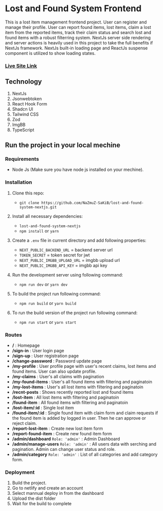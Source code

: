 # Lost and Found System Frontend

This is a lost item management frontend project. User can register and manage their profile. User can report found items, lost items, claim a lost item from the reported items, track their claim status and search lost and found items with a robust filterring system. NextJs server side rendering and server actions is heavily used in this project to take the full benefits if NextJs framework. NextJs built-in loading page and ReactJs suspense component is utilized to show loading states.

### [Live Site Link](https://lost-and-found-system-nextjs.vercel.app)

## Technology

1.  NextJs
2.  Jsonwebtoken
3.  React Hook Form
4.  Shadcn UI
5.  Tailwind CSS
6.  Zod
7.  ImgBB
8.  TypeScript

## Run the project in your local mechine

### Requirements

- Node Js (Make sure you have node js installed on your mechine).

### Installation

1. Clone this repo:
   - `git clone https://github.com/NaZmuZ-SaKiB/lost-and-found-system-nextjs.git`
2. Install all necessary dependencies:
   - `lost-and-found-system-nextjs`
   - `npm install` or `yarn`
3. Create a `.env` file in current directory and add following properties:

   - `NEXT_PUBLIC_BACKEND_URL` = backend server url
   - `TOKEN_SECRET` = token secret for jwt
   - `NEXT_PUBLIC_IMGBB_UPLOAD_URL` = imgbb upload url
   - `NEXT_PUBLIC_IMGBB_API_KEY` = imgbb api key

4. Run the development server using following command:
   - `npm run dev` or `yarn dev`
5. To build the project run following command:
   - `npm run build` or `yarn build`
6. To run the build version of the project run following command:

   - `npm run start` or `yarn start`

### Routes

- **/** : Homepage
- **/sign-in** : User login page
- **/sign-up** : User registration page
- **/change-password** : Password update page
- **/my-profile** : User profile page with user's recent claims, lost items and found items. User can also update profile.
- **/my-claims** : User's all claims with pagination
- **/my-found-items** : User's all found items with filtering and paginatoin
- **/my-lost-items** : User's all lost items with filtering and paginatoin
- **/recnt-posts** : Shows recently reported lost and found items
- **/lost-item** : All lost items with filtering and paginatoin
- **/found-item** : All found items with filtering and paginatoin
- **/lost-item/:id** : Single lost item
- **/found-item/:id** : Single found item with claim form and claim requests if the found item is added by logged in user. Then he can approve or reject claim.
- **/report-lost-item** : Create new lost item form
- **/report-found-item** : Create new found item form
- **/admin/dashboard** `Role: 'admin'` : Admin Dashboard
- **/admin/manage-users** `Role: 'admin'` : All users data with serching and pagination. Admin can change user status and role.
- **/admin/category** `Role: 'admin'` : List of all categories and add category form.

### Deployment

1. Build the project.
2. Go to netlify and create an account
3. Select mannual deploy in from the dashboard
4. Upload the dist folder
5. Wait for the build to complete
